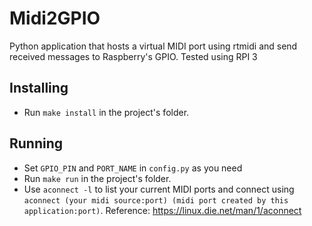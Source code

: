 # Midi2GPIO

Python application that hosts a virtual MIDI port using rtmidi and send received messages to Raspberry's GPIO. Tested using RPI 3

## Installing

* Run `make install` in the project's folder.

## Running

* Set `GPIO_PIN` and `PORT_NAME` in `config.py` as you need
* Run `make run` in the project's folder. 
* Use `aconnect -l` to list your current MIDI ports and connect using `aconnect (your midi source:port) (midi port created by this application:port)`. Reference: https://linux.die.net/man/1/aconnect
